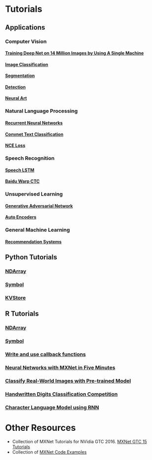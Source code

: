 # Tutorials

## Applications

### Computer Vision

#### [Training Deep Net on 14 Million Images by Using A Single Machine](http://mxnet.io/tutorials/computer_vision/imagenet_full.html)
#### [Image Classification](http://mxnet.io/tutorials/computer_vision/image_classification.html)
#### [Segmentation](http://mxnet.io/tutorials/computer_vision/segmentation.html)
#### [Detection](http://mxnet.io/tutorials/computer_vision/detection.html)
#### [Neural Art](http://mxnet.io/tutorials/computer_vision/neural_art.html)

### Natural Language Processing

#### [Recurrent Neural Networks](http://mxnet.io/tutorials/nlp/rnn.html)
#### [Convnet Text Classification](http://mxnet.io/tutorials/nlp/cnn.html)
#### [NCE Loss](http://mxnet.io/tutorials/nlp/nce_loss.html)

### Speech Recognition

#### [Speech LSTM](http://mxnet.io/tutorials/speech_recognition/speech_lstm.html)
#### [Baidu Warp CTC](http://mxnet.io/tutorials/speech_recognition/baidu_warp_ctc.html)

### Unsupervised Learning

#### [Generative Adversarial Network](http://mxnet.io/tutorials/unsupervised_learning/gan.html)
#### [Auto Encoders](http://mxnet.io/tutorials/unsupervised_learning/auto_encoders.html)

### General Machine Learning

#### [Recommendation Systems](http://mxnet.io/tutorials/general_ml/recommendation_systems.html)

## Python Tutorials
### [NDArray](http://mxnet.io/tutorials/python/ndarray.html)
### [Symbol](http://mxnet.io/tutorials/python/symbol.html)
### [KVStore](http://mxnet.io/tutorials/python/kvstore.html)

## R Tutorials
### [NDArray](http://mxnet.io/tutorials/r/ndarray.html)
### [Symbol](http://mxnet.io/tutorials/r/symbol.html)
### [Write and use callback functions](http://mxnet.io/tutorials/r/CallbackFunctionTutorial.html)
### [Neural Networks with MXNet in Five Minutes](http://mxnet.io/tutorials/r/fiveMinutesNeuralNetwork.html)
### [Classify Real-World Images with Pre-trained Model](http://mxnet.io/tutorials/r/classifyRealImageWithPretrainedModel.html)
### [Handwritten Digits Classification Competition](http://mxnet.io/tutorials/r/mnistCompetition.html)
### [Character Language Model using RNN](http://mxnet.io/tutorials/r/charRnnModel.html)

# Other Resources
- Collection of MXNet Tutorials for NVidia GTC 2016. [MXNet GTC 15 Tutorials](https://github.com/dmlc/mxnet-gtc-tutorial)
- Collection of [MXNet Code Examples](https://github.com/dmlc/mxnet/tree/master/example)